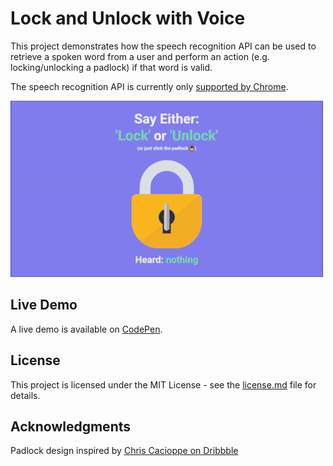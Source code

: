 # Lock and Unlock with Voice
This project demonstrates how the speech recognition API can be used to retrieve a spoken word from a user and perform an action (e.g. locking/unlocking a padlock) if that word is valid.

The speech recognition API is currently only [supported by Chrome](https://caniuse.com/#search=speech%20recognition).

![Lock and Unlock with Voice Demo](demo-gif.gif "Lock and Unlock with Voice Demo")

## Live Demo
A live demo is available on [CodePen](https://codepen.io/GeorgePark/pen/GBYqZv).

## License
This project is licensed under the MIT License - see the [license.md](license.md) file for details.

## Acknowledgments
Padlock design inspired by [Chris Cacioppe on Dribbble](https://dribbble.com/shots/4009114-Unlock-Animation)